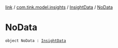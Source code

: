 [link](../../index.md) / [com.tink.model.insights](../index.md) / [InsightData](index.md) / [NoData](./-no-data.md)

# NoData

`object NoData : `[`InsightData`](index.md)